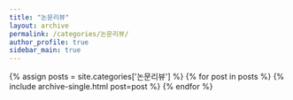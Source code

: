 ```yaml
---
title: "논문리뷰"
layout: archive
permalink: /categories/논문리뷰/
author_profile: true
sidebar_main: true
---
```


{% assign posts = site.categories['논문리뷰'] %}
{% for post in posts %} 
  {% include archive-single.html post=post %}
{% endfor %}
